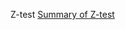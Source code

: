Z-test
 [Summary of Z-test](https://support.google.com/mail/answer/22839?visit_id=637868498604749487-3055919547&p=TooManyRecipientsError&rd=1)  
